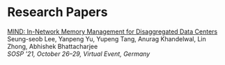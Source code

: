 # Research Papers

[MIND: In-Network Memory Management for Disaggregated Data Centers](http://www.cs.yale.edu/homes/abhishek/sslee-sosp21.pdf) <br/>
Seung-seob Lee, Yanpeng Yu, Yupeng Tang, Anurag Khandelwal, Lin Zhong, Abhishek Bhattacharjee <br/>
*SOSP '21, October 26–29, Virtual Event, Germany*
